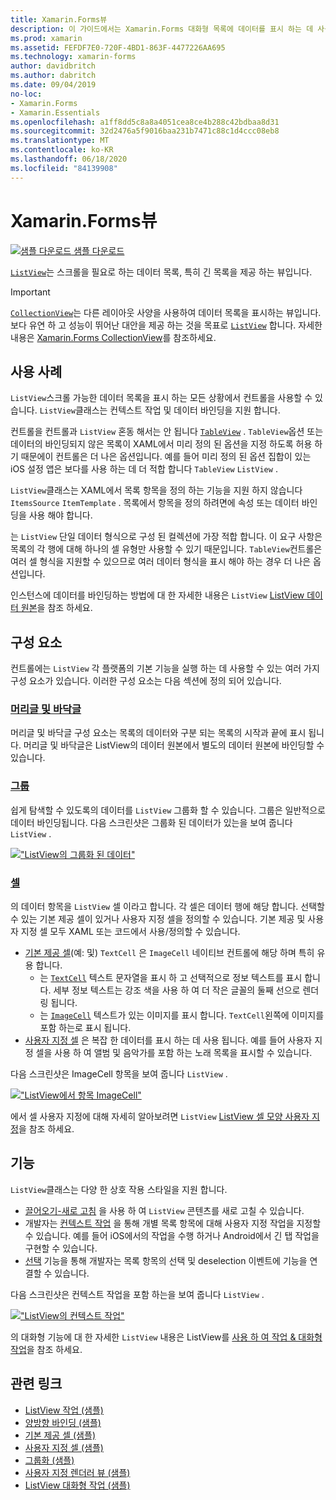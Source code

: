 ```yaml
---
title: Xamarin.Forms뷰
description: 이 가이드에서는 Xamarin.Forms 대화형 목록에 데이터를 표시 하는 데 사용할 수 있는 ListView를 소개 합니다.
ms.prod: xamarin
ms.assetid: FEFDF7E0-720F-4BD1-863F-4477226AA695
ms.technology: xamarin-forms
author: davidbritch
ms.author: dabritch
ms.date: 09/04/2019
no-loc:
- Xamarin.Forms
- Xamarin.Essentials
ms.openlocfilehash: a1ff8dd5c8a8a4051cea8ce4b288c42bdbaa8d31
ms.sourcegitcommit: 32d2476a5f9016baa231b7471c88c1d4ccc08eb8
ms.translationtype: MT
ms.contentlocale: ko-KR
ms.lasthandoff: 06/18/2020
ms.locfileid: "84139908"
---
```

# <a name="xamarinforms-listview"></a>Xamarin.Forms뷰

[![샘플 다운로드](~/media/shared/download.png) 샘플 다운로드](https://docs.microsoft.com/samples/xamarin/xamarin-forms-samples/workingwithlistview)

[`ListView`](xref:Xamarin.Forms.ListView)는 스크롤을 필요로 하는 데이터 목록, 특히 긴 목록을 제공 하는 뷰입니다.

> [!IMPORTANT]
> [`CollectionView`](xref:Xamarin.Forms.CollectionView)는 다른 레이아웃 사양을 사용하여 데이터 목록을 표시하는 뷰입니다. 보다 유연 하 고 성능이 뛰어난 대안을 제공 하는 것을 목표로 [`ListView`](xref:Xamarin.Forms.ListView) 합니다. 자세한 내용은 [Xamarin.Forms CollectionView](~/xamarin-forms/user-interface/collectionview/index.md)를 참조하세요.

## <a name="use-cases"></a>사용 사례

`ListView`스크롤 가능한 데이터 목록을 표시 하는 모든 상황에서 컨트롤을 사용할 수 있습니다. `ListView`클래스는 컨텍스트 작업 및 데이터 바인딩을 지원 합니다.

컨트롤을 컨트롤과 `ListView` 혼동 해서는 안 됩니다 [`TableView`](~/xamarin-forms/user-interface/tableview.md) . `TableView`옵션 또는 데이터의 바인딩되지 않은 목록이 XAML에서 미리 정의 된 옵션을 지정 하도록 허용 하기 때문에이 컨트롤은 더 나은 옵션입니다. 예를 들어 미리 정의 된 옵션 집합이 있는 iOS 설정 앱은 보다를 사용 하는 데 더 적합 합니다 `TableView` `ListView` .

`ListView`클래스는 XAML에서 목록 항목을 정의 하는 기능을 지원 하지 않습니다 `ItemsSource` `ItemTemplate` . 목록에서 항목을 정의 하려면에 속성 또는 데이터 바인딩을 사용 해야 합니다.

는 `ListView` 단일 데이터 형식으로 구성 된 컬렉션에 가장 적합 합니다. 이 요구 사항은 목록의 각 행에 대해 하나의 셀 유형만 사용할 수 있기 때문입니다. `TableView`컨트롤은 여러 셀 형식을 지원할 수 있으므로 여러 데이터 형식을 표시 해야 하는 경우 더 나은 옵션입니다.

인스턴스에 데이터를 바인딩하는 방법에 대 한 자세한 내용은 `ListView` [ListView 데이터 원본](~/xamarin-forms/user-interface/listview/data-and-databinding.md)을 참조 하세요.

## <a name="components"></a>구성 요소

컨트롤에는 `ListView` 각 플랫폼의 기본 기능을 실행 하는 데 사용할 수 있는 여러 가지 구성 요소가 있습니다. 이러한 구성 요소는 다음 섹션에 정의 되어 있습니다.

### <a name="headers-and-footers"></a>[머리글 및 바닥글](customizing-list-appearance.md#headers-and-footers)

머리글 및 바닥글 구성 요소는 목록의 데이터와 구분 되는 목록의 시작과 끝에 표시 됩니다. 머리글 및 바닥글은 ListView의 데이터 원본에서 별도의 데이터 원본에 바인딩할 수 있습니다.

### <a name="groups"></a>[그룹](customizing-list-appearance.md#grouping)

쉽게 탐색할 수 있도록의 데이터를 `ListView` 그룹화 할 수 있습니다. 그룹은 일반적으로 데이터 바인딩됩니다. 다음 스크린샷은 그룹화 된 데이터가 있는을 보여 줍니다 `ListView` .

[!["ListView의 그룹화 된 데이터"](images/grouping-depth-cropped.png)](images/grouping-depth.png#lightbox "ListView의 그룹화 된 데이터")

### <a name="cells"></a>[셀](customizing-cell-appearance.md)

의 데이터 항목을 `ListView` 셀 이라고 합니다. 각 셀은 데이터 행에 해당 합니다. 선택할 수 있는 기본 제공 셀이 있거나 사용자 지정 셀을 정의할 수 있습니다. 기본 제공 및 사용자 지정 셀 모두 XAML 또는 코드에서 사용/정의할 수 있습니다.

- [기본 제공 셀](customizing-cell-appearance.md#built-in-cells)(예: 및) `TextCell` 은 `ImageCell` 네이티브 컨트롤에 해당 하며 특히 유용 합니다.
  - 는 [`TextCell`](customizing-cell-appearance.md#textcell) 텍스트 문자열을 표시 하 고 선택적으로 정보 텍스트를 표시 합니다. 세부 정보 텍스트는 강조 색을 사용 하 여 더 작은 글꼴의 둘째 선으로 렌더링 됩니다.
  - 는 [`ImageCell`](customizing-cell-appearance.md#imagecell) 텍스트가 있는 이미지를 표시 합니다. `TextCell`왼쪽에 이미지를 포함 하는로 표시 됩니다.
- [사용자 지정 셀](customizing-cell-appearance.md#custom-cells) 은 복잡 한 데이터를 표시 하는 데 사용 됩니다. 예를 들어 사용자 지정 셀을 사용 하 여 앨범 및 음악가를 포함 하는 노래 목록을 표시할 수 있습니다.

다음 스크린샷은 ImageCell 항목을 보여 줍니다 `ListView` .

[!["ListView에서 항목 ImageCell"](images/image-cell-default-cropped.png)](images/image-cell-default.png#lightbox "ListView에서 항목 ImageCell")

에서 셀 사용자 지정에 대해 자세히 알아보려면 `ListView` [ListView 셀 모양 사용자 지정](customizing-cell-appearance.md)을 참조 하세요.

## <a name="functionality"></a>기능

`ListView`클래스는 다양 한 상호 작용 스타일을 지원 합니다.

- [끌어오기-새로 고침](interactivity.md#pull-to-refresh) 을 사용 하 여 `ListView` 콘텐츠를 새로 고칠 수 있습니다.
- 개발자는 [컨텍스트 작업](interactivity.md#context-actions) 을 통해 개별 목록 항목에 대해 사용자 지정 작업을 지정할 수 있습니다. 예를 들어 iOS에서의 작업을 수행 하거나 Android에서 긴 탭 작업을 구현할 수 있습니다.
- [선택](interactivity.md#selection-and-taps) 기능을 통해 개발자는 목록 항목의 선택 및 deselection 이벤트에 기능을 연결할 수 있습니다.

다음 스크린샷은 컨텍스트 작업을 포함 하는을 보여 줍니다 `ListView` .

[!["ListView의 컨텍스트 작업"](images/context-default-cropped.png)](images/context-default.png#lightbox "ListView의 컨텍스트 작업")

의 대화형 기능에 대 한 자세한 `ListView` 내용은 ListView를 [사용 하 여 작업 & 대화형 작업](interactivity.md)을 참조 하세요.

## <a name="related-links"></a>관련 링크

- [ListView 작업 (샘플)](https://docs.microsoft.com/samples/xamarin/xamarin-forms-samples/workingwithlistview)
- [양방향 바인딩 (샘플)](https://docs.microsoft.com/samples/xamarin/xamarin-forms-samples/userinterface-listview-switchentrytwobinding)
- [기본 제공 셀 (샘플)](https://docs.microsoft.com/samples/xamarin/xamarin-forms-samples/userinterface-listview-builtincells)
- [사용자 지정 셀 (샘플)](https://docs.microsoft.com/samples/xamarin/xamarin-forms-samples/userinterface-listview-customcells)
- [그룹화 (샘플)](https://docs.microsoft.com/samples/xamarin/xamarin-forms-samples/userinterface-listview-grouping)
- [사용자 지정 렌더러 뷰 (샘플)](https://docs.microsoft.com/samples/xamarin/xamarin-forms-samples/workingwithlistviewnative/)
- [ListView 대화형 작업 (샘플)](https://docs.microsoft.com/samples/xamarin/xamarin-forms-samples/userinterface-listview-interactivity)
